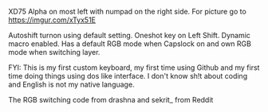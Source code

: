 XD75 Alpha on most left with numpad on the right side.
For picture go to  https://imgur.com/xTyx51E

Autoshift turnon using default setting.
Oneshot key on Left Shift.
Dynamic macro enabled.
Has a default RGB mode when Capslock on and own RGB mode when switching layer.

FYI: This is my first custom keyboard, my first time using Github and my first time doing things using dos like interface. I don't know sh!t about coding and English is not my native language.

The RGB switching code from drashna and sekrit_ from Reddit



